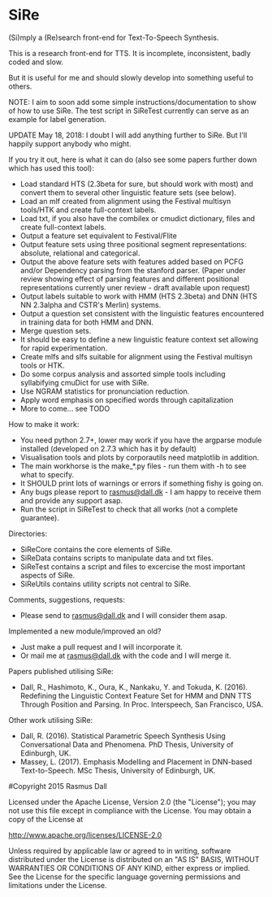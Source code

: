 # SiRe
(Si)mply a (Re)search front-end for Text-To-Speech Synthesis.

This is a research front-end for TTS. It is incomplete, inconsistent, badly coded and slow.

But it is useful for me and should slowly develop into something useful to others.

NOTE: I aim to soon add some simple instructions/documentation to show of how to use SiRe. The test script in SiReTest currently can serve as an example for label generation.

UPDATE May 18, 2018: I doubt I will add anything further to SiRe. But I'll happily support anybody who might.

If you try it out, here is what it can do (also see some papers further down which has used this tool):

- Load standard HTS (2.3beta for sure, but should work with most) and convert them to several other linguistic feature sets (see below).
- Load an mlf created from alignment using the Festival multisyn tools/HTK and create full-context labels.
- Load txt, if you also have the combilex or cmudict dictionary, files and create full-context labels.
- Output a feature set equivalent to Festival/Flite
- Output feature sets using three positional segment representations: absolute, relational and categorical.
- Output the above feature sets with features added based on PCFG and/or Dependency parsing from the stanford parser. (Paper under review showing effect of parsing features and different positional representations currently uner review - draft available upon request)
- Output labels suitable to work with HMM (HTS 2.3beta) and DNN (HTS NN 2.3alpha and CSTR's Merlin) systems.
- Output a question set consistent with the linguistic features encountered in training data for both HMM and DNN.
- Merge question sets.
- It should be easy to define a new linguistic feature context set allowing for rapid experimentation.
- Create mlfs and slfs suitable for alignment using the Festival multisyn tools or HTK.
- Do some corpus analysis and assorted simple tools including syllabifying cmuDict for use with SiRe.
- Use NGRAM statistics for pronunciation reduction.
- Apply word emphasis on specified words through capitalization
- More to come... see TODO

How to make it work:
- You need python 2.7+, lower may work if you have the argparse module installed (developed on 2.7.3 which has it by default)
- Visualisation tools and plots by corporautils need matplotlib in addition.
- The main workhorse is the make_*.py files - run them with -h to see what to specify.
- It SHOULD print lots of warnings or errors if something fishy is going on.
- Any bugs please report to rasmus@dall.dk - I am happy to receive them and provide any support asap.
- Run the script in SiReTest to check that all works (not a complete guarantee).

Directories:
- SiReCore contains the core elements of SiRe.
- SiReData contains scripts to manipulate data and txt files.
- SiReTest contains a script and files to excercise the most important aspects of SiRe.
- SiReUtils contains utility scripts not central to SiRe.

Comments, suggestions, requests:
- Please send to rasmus@dall.dk and I will consider them asap.

Implemented a new module/improved an old?
- Just make a pull request and I will incorporate it.
- Or mail me at rasmus@dall.dk with the code and I will merge it.

Papers published utilising SiRe:
- Dall, R., Hashimoto, K., Oura, K., Nankaku, Y. and Tokuda, K. (2016). Redefining the Linguistic Context Feature Set for HMM and DNN TTS Through Position and Parsing. In Proc. Interspeech, San Francisco, USA. 

Other work utilising SiRe:
- Dall, R. (2016). Statistical Parametric Speech Synthesis Using Conversational Data and Phenomena. PhD Thesis, University of Edinburgh, UK.
- Massey, L. (2017). Emphasis Modelling and Placement in DNN-based Text-to-Speech. MSc Thesis, University of Edinburgh, UK.

#Copyright 2015 Rasmus Dall

Licensed under the Apache License, Version 2.0 (the "License");
you may not use this file except in compliance with the License.
You may obtain a copy of the License at

http://www.apache.org/licenses/LICENSE-2.0

Unless required by applicable law or agreed to in writing, software
distributed under the License is distributed on an "AS IS" BASIS,
WITHOUT WARRANTIES OR CONDITIONS OF ANY KIND, either express or implied.
See the License for the specific language governing permissions and
limitations under the License.
